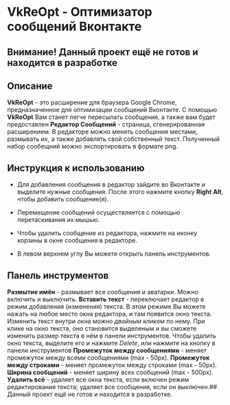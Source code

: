 # VkReOpt - Оптимизатор сообщений Вконтакте

## Внимание! Данный проект ещё не готов и находится в разработке

## Описание

**VkReOpt** - это расширение для браузера Google Chrome, предназначенное для оптимизации сообщений Вконтакте.
С помощью **VkReOpt** Вам станет легче пересылать сообщения, а также вам будет предоставлен **Редактор Сообщений** - страница, сгенерированная расширением.
В редакторе можно менять сообщения местами, размывать их, а также добавлять свой собственный текст. Полученный набор сообещний можно экспортировать в формате png.

## Инструкция к использованию

* Для добавления сообщения в редактор зайдите во Вконтакте и выделите нужные сообщения. После этого нажмите кнопку **Right Alt**, чтобы добавить сообщение(я).

* Перемещение сообщений осуществляется с помощью перетаскивания их мышью.

* Чтобы удалить сообщение из редактора, нажмите на иконку корзины в окне сообщения в редакторе.

* В левом верхнем углу Вы можете открыть панель инструментов.

## Панель инструментов

**Размытие имён** - размывает все сообщения и аватарки. Можно включить и выключить.
**Вставить текст** - переключает редактор в режим добавления (изменения) текста. В этом режиме Вы можете нажать на любое место окна редактора, и там появится окно текста.
Изменить текст внутри окна можно *двойным кликом* по нему.
При клике на окно текста, оно становится выделеным и вы сможете изменить размер текста в нём в панели инструментов.
Чтобы удалить окно текста, выделите его и нажмите *Delete*, или нажмите на кнопку в панели инструментов
**Промежуток между сообщениями** - меняет промежуток между всеми сообщениями (max - 50px).
**Промежуток между строками** - меняет промежуток между строками (max - 50px).
**Ширина сообщений** - меняет ширину всех сообщений (max - 500px).
**Удалить всё** - удаляет все окна текста, если включен режим редактирования текста; удаляет все сообщения, если он выключен.## Данный проект ещё не готов и находится в разработке.
